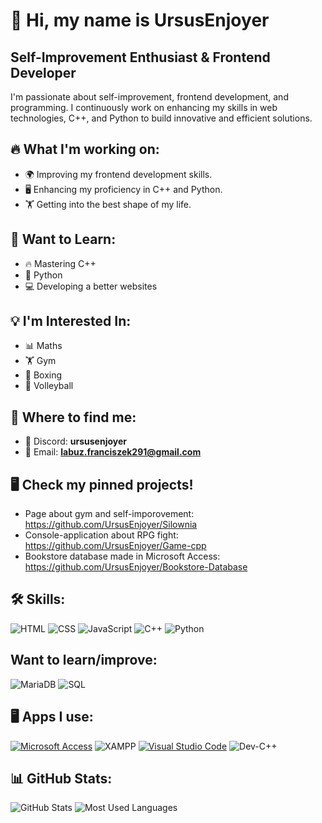 # 👋 Hi, my name is UrsusEnjoyer

## Self-Improvement Enthusiast & Frontend Developer

I'm passionate about self-improvement, frontend development, and programming. I continuously work on enhancing my skills in web technologies, C++, and Python to build innovative and efficient solutions.

## 🔥 What I'm working on:
- 🌍 Improving my frontend development skills.
- 🖥️ Enhancing my proficiency in C++ and Python.
- 🏋️ Getting into the best shape of my life.

## 🎯 Want to Learn:
- 🔥 Mastering C++
- 🐍 Python
- 💻 Developing a better websites


## 💡 I'm Interested In:
- 📊 Maths
- 🏋️ Gym
- 🥊 Boxing
- 🏐 Volleyball

## 📍 Where to find me:
- 💬 Discord: **ursusenjoyer**
- 📧 Email: **labuz.franciszek291@gmail.com**
## 🖥️ Check my pinned projects!
- Page about gym and self-imporovement: 
https://github.com/UrsusEnjoyer/Silownia
- Console-application about RPG fight:
https://github.com/UrsusEnjoyer/Game-cpp
- Bookstore database made in Microsoft Access:
https://github.com/UrsusEnjoyer/Bookstore-Database
## 🛠️ Skills:
![HTML](https://img.shields.io/badge/-HTML-orange?style=flat-square&logo=html5)
![CSS](https://img.shields.io/badge/-CSS-blue?style=flat-square&logo=css3)
![JavaScript](https://img.shields.io/badge/-JavaScript-yellow?style=flat-square&logo=javascript)
![C++](https://img.shields.io/badge/-C++-blue?style=flat-square&logo=cplusplus)
![Python](https://img.shields.io/badge/-Python-3776AB?style=flat-square&logo=python&logoColor=white)
## Want to learn/improve:
![MariaDB](https://img.shields.io/badge/-MariaDB-003545?style=flat-square&logo=mariadb&logoColor=white)
![SQL](https://img.shields.io/badge/-SQL-lightgray?style=flat-square&logo=mysql)

## 🖥️ Apps I use:
[![Microsoft Access](https://img.shields.io/badge/Microsoft_Access-A4373A?style=for-the-badge&logo=microsoft-access&logoColor=white)](https://www.microsoft.com/pl-pl/microsoft-365/access)
![XAMPP](https://img.shields.io/badge/-XAMPP-FB7A24?style=flat-square)
[![Visual Studio Code](https://img.shields.io/badge/Visual%20Studio%20Code-0078d7.svg?style=for-the-badge&logo=visual-studio-code&logoColor=white)](https://code.visualstudio.com/)
![Dev-C++](https://img.shields.io/badge/Dev--C++-blue.svg?style=for-the-badge&logo=c%2B%2B&logoColor=white)
##  📊 GitHub Stats:
![GitHub Stats](https://github-readme-stats.vercel.app/api?username=UrsusEnjoyer&show_icons=true&theme=tokyonight) ![Most Used Languages](https://github-readme-stats.vercel.app/api/top-langs/?username=UrsusEnjoyer&layout=compact&theme=tokyonight)

